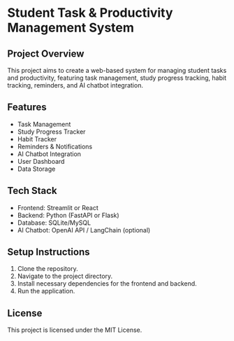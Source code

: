 # Student Task & Productivity Management System

## Project Overview
This project aims to create a web-based system for managing student tasks and productivity, featuring task management, study progress tracking, habit tracking, reminders, and AI chatbot integration.

## Features
- Task Management
- Study Progress Tracker
- Habit Tracker
- Reminders & Notifications
- AI Chatbot Integration
- User Dashboard
- Data Storage

## Tech Stack
- Frontend: Streamlit or React
- Backend: Python (FastAPI or Flask)
- Database: SQLite/MySQL
- AI Chatbot: OpenAI API / LangChain (optional)

## Setup Instructions
1. Clone the repository.
2. Navigate to the project directory.
3. Install necessary dependencies for the frontend and backend.
4. Run the application.

## License
This project is licensed under the MIT License.
